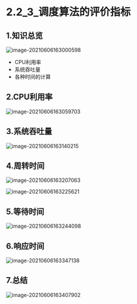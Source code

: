 # 2.2_3_调度算法的评价指标

## 1.知识总览

![image-20210606163000598](https://tuchuang-01.oss-cn-beijing.aliyuncs.com/img/image-20210606163000598.png)

- CPU利用率
- 系统吞吐量
- 各种时间的计算

## 2.CPU利用率

![image-20210606163059703](https://tuchuang-01.oss-cn-beijing.aliyuncs.com/img/image-20210606163059703.png)

## 3.系统吞吐量

![image-20210606163140215](https://tuchuang-01.oss-cn-beijing.aliyuncs.com/img/image-20210606163140215.png)

## 4.周转时间

![image-20210606163207063](https://tuchuang-01.oss-cn-beijing.aliyuncs.com/img/image-20210606163207063.png)

![image-20210606163225621](https://tuchuang-01.oss-cn-beijing.aliyuncs.com/img/image-20210606163225621.png)

## 5.等待时间

![image-20210606163244098](https://tuchuang-01.oss-cn-beijing.aliyuncs.com/img/image-20210606163244098.png)

## 6.响应时间

![image-20210606163347138](https://tuchuang-01.oss-cn-beijing.aliyuncs.com/img/image-20210606163347138.png)

## 7.总结

![image-20210606163407902](https://tuchuang-01.oss-cn-beijing.aliyuncs.com/img/image-20210606163407902.png)

